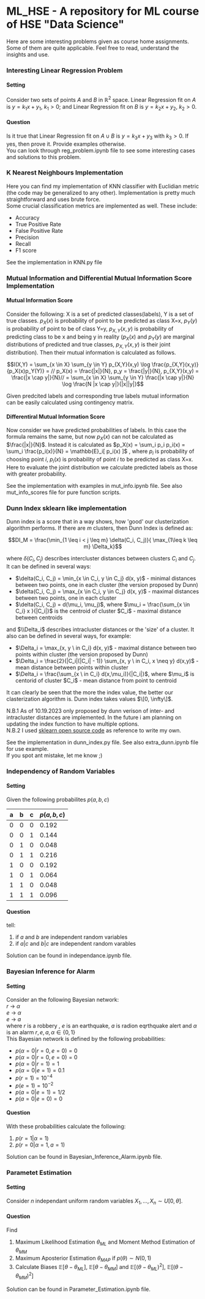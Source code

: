 # ML_HSE - A repository for ML course of HSE "Data Science"
Here are some interesting problems given as course home assignments. Some of them are quite applicable. Feel free to read, understand the insights and use.<br>

### Interesting Linear Regression Problem
#### Setting
Consider two sets of points $A$ and $B$ in $\mathbb{R}^2$ space. Linear Regression fit on $A$  is $y = k_1x + y_1$, $k_1 > 0$; and Linear Regression fit on $B$ is $y = k_2x + y_2$, $k_2 > 0$.
#### Question
Is it true that Linear Regression fit on $A \cup B$ is $y = k_3x + y_3$ with $k_3 > 0$. If yes, then prove it. Provide examples otherwise.<br>
You can look through reg_problem.ipynb file to see some interesting cases and solutions to this problem. <br>

### K Nearest Neighbours Implementation
Here you can find my implementation of KNN classifier with Euclidian metric (the code may be generalized to any other). Implementation is pretty much straightforward and uses brute force.<br>
Some crucial classification metrics are implemented as well. These include:
<ul>
<li> Accuracy</li>
<li> True Positive Rate</li>
<li> False Positive Rate</li>
<li> Precision</li>
<li> Recall</li>
<li> F1 score </li>
</ul>

See the implementation in KNN.py file <br>

### Mutual Information and Differential Mutual Information Score Implementation
#### Mutual Information Score
Consider the following: X is a set of predicted classes(labels), Y is a set of true classes. $p_X(x)$ is probability of point to be predicted as class X=x, $p_Y(y)$ is probability of point to be of class Y=y, $p_{X,Y}(x,y)$ is probability of predicting class to be x and being y in reality ($p_X(x)$ and $p_Y(y)$ are marginal distributions of predicted and true classes, $p_{X,Y}(x,y)$ is their joint distribution). Then their mutual information is calculated as follows.<br>
```math
I(X,Y) = \sum_{x \in X} \sum_{y \in Y} p_{X,Y}(x,y) \log \frac{p_{X,Y}(x,y)}{p_X(x)p_Y(Y)} = // p_X(x) = \frac{|x|}{N}, p_y = \frac{|y|}{N}, p_{X,Y}(x,y) = \frac{|x \cap y|}{N}// = \sum_{x \in X} \sum_{y \in Y} \frac{|x \cap y|}{N} \log \frac{N |x \cap y|}{|x||y|}
```
Given predcited labels and corresponding true labels mutual information can be easily calculated using contingency matrix.<br>

#### Differentiral Mutual Information Score
Now consider we have predicted probabilities of labels. In this case the formula remains the same, but now $p_X(x)$ can not be calculated as $\frac{|x|}{N}$. Instead it is calculated as $p_X(x) = \sum_i p_i p_i(x) = \sum_i \frac{p_i(x)}{N} = \mathbb{E}_i[ p_i(x) ]$ , where $p_i$ is probability of choosing point $i$, $p_i(x)$ is probability of point $i$ to be predicted as class X=x. Here to evaluate the joint distribution we calculate predicted labels as those with greater probability.<br>

See the implementation with examples in mut_info.ipynb file. See also mut_info_scores file for pure function scripts.

### Dunn Index sklearn like implementation
Dunn index is a score that in a way shows, how 'good' our clusterization algorithm performs. If there are $m$ clusters, then Dunn Index is defined as:<br>
```math
DI_M = \frac{\min_{1 \leq i < j \leq m} \delta(C_i, C_j)}{ \max_{1\leq k \leq m} \Delta_k}
```
where $\delta(C_i, C_j)$ describes intercluster distances between clusters $C_i$ and $C_j$. It can be defined in several ways:
<ul>
  <li> $\delta(C_i, C_j) = \min_{x \in C_i, y \in C_j} d(x, y)$ - minimal distances between two points, one in each cluster (the version proposed by Dunn) </li>
  <li> $\delta(C_i, C_j) = \max_{x \in C_i, y \in C_j} d(x, y)$ - maximal distances between two points, one in each cluster</li>
  <li> $\delta(C_i, C_j) = d(\mu_i, \mu_j)$, where $\mu_i = \frac{\sum_{x \in C_i} x }{|C_i|}$ is the centroid of cluster $C_i$ - maximal distance between centroids </li>
</ul>

and $\\Delta_i$ describes intracluster distances or the 'size' of a cluster. It also can be defined in several ways, for example:
<ul>
  <li> $\Delta_i = \max_{x, y \ in C_i} d(x, y)$ - maximal distance between two points within cluster (the version proposed by Dunn) </li>
  <li> $\Delta_i = \frac{2}{|C_i|(|C_i| - 1)} \sum_{x, y \ in C_i, x \neq y} d(x,y)$ - mean distance between points within cluster </li>
  <li> $\Delta_i = \frac{\sum_{x \ in C_i} d(x,\mu_i)}{|C_i|}$, where $\mu_i$ is centorid of cluster $C_i$ - mean distance from point to centroid </li>
</ul>

It can clearly be seen that the more the index value, the better our clasterization algorithm is. Dunn index takes values $\[0, \infty\]$.<br>

N.B.1 As of 10.19.2023 only proposed by dunn verison of inter- and intracluster distances are implemented. In the future i am planning on updating the index function to have multiple options.<br>
N.B.2 I used [sklearn open source code](https://github.com/scikit-learn/scikit-learn/blob/main/sklearn/metrics/cluster/_unsupervised.py#L195) as reference to write my own.<br>

See the implementation in dunn_index.py file. See also extra_dunn.ipynb file for use example.<br>
If you spot ant mistake, let me know ;)</br>

### Independency of Random Variables
#### Setting
Given the following probabilites $p(a,b,c)$

| a | b | c | $p(a,b,c)$ |
| --- | --- | --- | --- |
| 0 | 0 | 0 | 0.192 |
| 0 | 0 | 1 | 0.144 |
| 0 | 1 | 0 | 0.048 |
| 0 | 1 | 1 | 0.216 |
| 1 | 0 | 0 | 0.192 |
| 1 | 0 | 1 | 0.064 |
| 1 | 1 | 0 | 0.048 |
| 1 | 1 | 1 | 0.096 |

#### Question
tell:
1. if $a$ and $b$ are independent random variables
1. if $a|c$ and $b|c$ are independent random varables

Solution can be found in independance.ipynb file. <br>
### Bayesian Inference for Alarm
#### Setting
Consider an the following Bayesian network: <br>
$r$ -> $\alpha$ <br>
$e$ -> $\alpha$ <br>
$e$ -> $a$ <br>
where $r$ is a robbery , $e$ is an earthquake, $a$ is radion eqrthquake alert and $\alpha$ is an alarm $r, e, a, \alpha \in \{0, 1\}$ <br>
This Bayesian network is defined by the following probabilities:
* $p(\alpha = 0 | r=0, e=0) = 0$
* $p(\alpha = 0 | r=0, e=0) = 0$
* $p(\alpha = 0 | r = 1) = 1$
* $p(\alpha = 0 | e = 1) = 0.1$
* $p(r = 1) = 10^{-4}$
* $p(e = 1) = 10^{-2}$
* $p(a = 0 | e = 1) = 1/2$
* $p(a = 0 | e = 0) = 0$

#### Question
With these probabilities calculate the following:
1. $p(r = 1 | \alpha = 1)$ </li>
2. $p(r = 0 | \alpha = 1, a = 1)$ </li>

Solution can be found in Bayesian_Inference_Alarm.ipynb file. <br>

### Parametet Estimation
#### Setting
Consider $n$ independant uniform random variables $X_1, \dots, X_n \sim U[0, \theta]$.

#### Question
Find
1. Maximum Likelihood Estimation $\theta_{ML}$ and Moment Method Estimation of $\theta_{MM}$ </li>
2. Maximum Aposterior Estimation $\theta_{MAP}$ if $p(\theta) \sim \textit{N}(0, 1)$ 
3. Calculate Biases $\mathbb{E}[\theta - \theta_{ML}]$, $\mathbb{E}[\theta - \theta_{MM}]$ and $\mathbb{E}[(\theta - \theta_{ML})^2]$, $\mathbb{E}[(\theta - \theta_{MM})^2]$

Solution can be found in Parameter_Estimation.ipynb file. <br>
